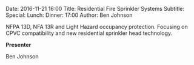 Date: 2016-11-21 16:00
Title: Residential Fire Sprinkler Systems
Subtitle: 
Special: 
Lunch:
Dinner: 17:00
Author: Ben Johnson

NFPA 13D, NFA 13R and Light Hazard occupancy protection. Focusing on CPVC compatibility and new residential sprinkler head technology.

**Presenter**

Ben Johnson